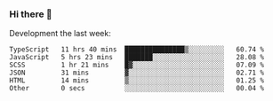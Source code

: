 ### Hi there 👋

Development the last week:
<!--START_SECTION:waka-->

```text
TypeScript   11 hrs 40 mins  ███████████████▒░░░░░░░░░   60.74 %
JavaScript   5 hrs 23 mins   ███████░░░░░░░░░░░░░░░░░░   28.08 %
SCSS         1 hr 21 mins    █▓░░░░░░░░░░░░░░░░░░░░░░░   07.09 %
JSON         31 mins         ▓░░░░░░░░░░░░░░░░░░░░░░░░   02.71 %
HTML         14 mins         ▒░░░░░░░░░░░░░░░░░░░░░░░░   01.25 %
Other        0 secs          ░░░░░░░░░░░░░░░░░░░░░░░░░   00.04 %
```

<!--END_SECTION:waka-->

<!--
**JASONPANGGO/jasonpanggo** is a ✨ _special_ ✨ repository because its `README.md` (this file) appears on your GitHub profile.

Here are some ideas to get you started:

- 🔭 I’m currently working on ...
- 🌱 I’m currently learning ...
- 👯 I’m looking to collaborate on ...
- 🤔 I’m looking for help with ...
- 💬 Ask me about ...
- 📫 How to reach me: ...
- 😄 Pronouns: ...
- ⚡ Fun fact: ...
-->
